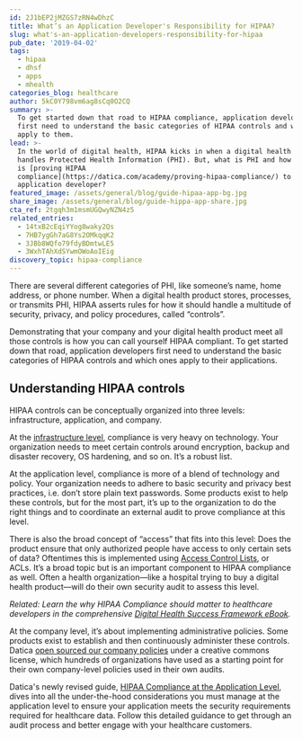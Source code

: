 ```yaml
---
id: 2J1bEP2jMZGS7zRN4wDhzC
title: What’s an Application Developer's Responsibility for HIPAA?
slug: what's-an-application-developers-responsibility-for-hipaa
pub_date: '2019-04-02'
tags:
  - hipaa
  - dhsf
  - apps
  - mhealth
categories_blog: healthcare
author: 5kC0Y798vm6ag8sCq0O2CQ
summary: >-
  To get started down that road to HIPAA compliance, application developers
  first need to understand the basic categories of HIPAA controls and which ones
  apply to them. 
lead: >-
  In the world of digital health, HIPAA kicks in when a digital health product
  handles Protected Health Information (PHI). But, what is PHI and how important
  is [proving HIPAA
  compliance](https://datica.com/academy/proving-hipaa-compliance/) to an
  application developer? 
featured_image: /assets/general/blog/guide-hipaa-app-bg.jpg
share_image: /assets/general/blog/guide-hippa-app-share.jpg
cta_ref: 2tgqh3m1msmUGQwyNZN4z5
related_entries:
  - 14txB2cEqiYYog8waky2Qs
  - 7HB7ygGh7aG8Ys2OMkqqK2
  - 3JBb8WQfo79fdyBDmtwLE5
  - 3WxhTAhXdSYwmOWoAoIEig
discovery_topic: hipaa-compliance
---
```


There are several different categories of PHI, like someone’s name, home address, or phone number. When a digital health product stores, processes, or transmits PHI, HIPAA asserts rules for how it should handle a multitude of security, privacy, and policy procedures, called “controls”. 

Demonstrating that your company and your digital health product meet all those controls is how you can call yourself HIPAA compliant. To get started down that road, application developers first need to understand the basic categories of HIPAA controls and which ones apply to their applications. 

## Understanding HIPAA controls

HIPAA controls can be conceptually organized into three levels: infrastructure, application, and company. 

At the [infrastructure level](https://datica.com/dhsf/#infrastructure-security-and-privacy), compliance is very heavy on technology. Your organization needs to meet certain controls around encryption, backup and disaster recovery, OS hardening, and so on. It’s a robust list.

At the application level, compliance is more of a blend of technology and policy. Your organization needs to adhere to basic security and privacy best practices, i.e. don’t store plain text passwords. Some products exist to help these controls, but for the most part, it’s up to the organization to do the right things and to coordinate an external audit to prove compliance at this level. 

There is also the broad concept of “access” that fits into this level: Does the product ensure that only authorized people have access to only certain sets of data? Oftentimes this is implemented using [Access Control Lists](https://datica.com/academy/hipaa-compliance-application-level/), or ACLs. It’s a broad topic but is an important component to HIPAA compliance as well. Often a health organization—like a hospital trying to buy a digital health product—will do their own security audit to assess this level.

*Related: Learn the why HIPAA Compliance should matter to healthcare developers in the comprehensive [Digital Health Success Framework eBook](https://datica.com/guide/digital-health-success-framework-ebook/).* 

At the company level, it’s about implementing administrative policies. Some products exist to establish and then continuously administer these controls. Datica [open sourced our company policies](https://datica.com/open-source/policies/) under a creative commons license, which hundreds of organizations have used as a starting point for their own company-level policies used in their own audits.

Datica's newly revised guide, [HIPAA Compliance at the Application Level](https://datica.com/guide/application-hipaa-compliance/), dives into all the under-the-hood considerations you must manage at the application level to ensure your application meets the security requirements required for healthcare data. Follow this detailed guidance to get through an audit process and better engage with your healthcare customers.

  